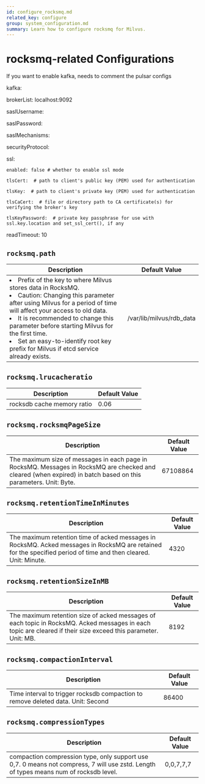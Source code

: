 ```yaml
---
id: configure_rocksmq.md
related_key: configure
group: system_configuration.md
summary: Learn how to configure rocksmq for Milvus.
---
```


# rocksmq-related Configurations

If you want to enable kafka, needs to comment the pulsar configs

kafka:

  brokerList: localhost:9092

  saslUsername: 

  saslPassword: 

  saslMechanisms: 

  securityProtocol: 

  ssl:

    enabled: false # whether to enable ssl mode

    tlsCert:  # path to client's public key (PEM) used for authentication

    tlsKey:  # path to client's private key (PEM) used for authentication

    tlsCaCert:  # file or directory path to CA certificate(s) for verifying the broker's key

    tlsKeyPassword:  # private key passphrase for use with ssl.key.location and set_ssl_cert(), if any

  readTimeout: 10



## `rocksmq.path`

<table id="rocksmq.path">
  <thead>
    <tr>
      <th class="width80">Description</th>
      <th class="width20">Default Value</th> 
    </tr>
  </thead>
  <tbody>
    <tr>
      <td>
        <li>Prefix of the key to where Milvus stores data in RocksMQ.</li>      
        <li>Caution: Changing this parameter after using Milvus for a period of time will affect your access to old data.</li>      
        <li>It is recommended to change this parameter before starting Milvus for the first time.</li>      
        <li>Set an easy-to-identify root key prefix for Milvus if etcd service already exists.</li>      </td>
      <td>/var/lib/milvus/rdb_data</td>
    </tr>
  </tbody>
</table>


## `rocksmq.lrucacheratio`

<table id="rocksmq.lrucacheratio">
  <thead>
    <tr>
      <th class="width80">Description</th>
      <th class="width20">Default Value</th> 
    </tr>
  </thead>
  <tbody>
    <tr>
      <td>        rocksdb cache memory ratio      </td>
      <td>0.06</td>
    </tr>
  </tbody>
</table>


## `rocksmq.rocksmqPageSize`

<table id="rocksmq.rocksmqPageSize">
  <thead>
    <tr>
      <th class="width80">Description</th>
      <th class="width20">Default Value</th> 
    </tr>
  </thead>
  <tbody>
    <tr>
      <td>        The maximum size of messages in each page in RocksMQ. Messages in RocksMQ are checked and cleared (when expired) in batch based on this parameters. Unit: Byte.      </td>
      <td>67108864</td>
    </tr>
  </tbody>
</table>


## `rocksmq.retentionTimeInMinutes`

<table id="rocksmq.retentionTimeInMinutes">
  <thead>
    <tr>
      <th class="width80">Description</th>
      <th class="width20">Default Value</th> 
    </tr>
  </thead>
  <tbody>
    <tr>
      <td>        The maximum retention time of acked messages in RocksMQ. Acked messages in RocksMQ are retained for the specified period of time and then cleared. Unit: Minute.      </td>
      <td>4320</td>
    </tr>
  </tbody>
</table>


## `rocksmq.retentionSizeInMB`

<table id="rocksmq.retentionSizeInMB">
  <thead>
    <tr>
      <th class="width80">Description</th>
      <th class="width20">Default Value</th> 
    </tr>
  </thead>
  <tbody>
    <tr>
      <td>        The maximum retention size of acked messages of each topic in RocksMQ. Acked messages in each topic are cleared if their size exceed this parameter. Unit: MB.      </td>
      <td>8192</td>
    </tr>
  </tbody>
</table>


## `rocksmq.compactionInterval`

<table id="rocksmq.compactionInterval">
  <thead>
    <tr>
      <th class="width80">Description</th>
      <th class="width20">Default Value</th> 
    </tr>
  </thead>
  <tbody>
    <tr>
      <td>        Time interval to trigger rocksdb compaction to remove deleted data. Unit: Second      </td>
      <td>86400</td>
    </tr>
  </tbody>
</table>


## `rocksmq.compressionTypes`

<table id="rocksmq.compressionTypes">
  <thead>
    <tr>
      <th class="width80">Description</th>
      <th class="width20">Default Value</th> 
    </tr>
  </thead>
  <tbody>
    <tr>
      <td>        compaction compression type, only support use 0,7. 0 means not compress, 7 will use zstd. Length of types means num of rocksdb level.      </td>
      <td>0,0,7,7,7</td>
    </tr>
  </tbody>
</table>



